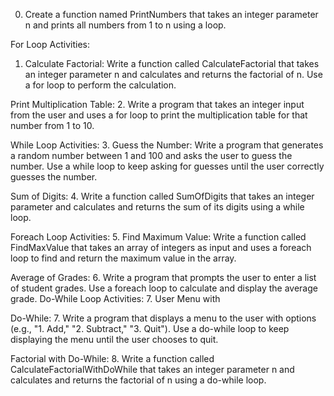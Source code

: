0. Create a function named PrintNumbers that takes an integer parameter n and prints all numbers from 1 to n using a loop.

For Loop Activities:

1. Calculate Factorial:
   Write a function called CalculateFactorial that takes an integer parameter n and calculates and returns the factorial of n. Use a for loop to perform the calculation.

Print Multiplication Table: 
2. Write a program that takes an integer input from the user and uses a for loop to print the multiplication table for that number from 1 to 10.

While Loop Activities: 
3. Guess the Number:
Write a program that generates a random number between 1 and 100 and asks the user to guess the number. Use a while loop to keep asking for guesses until the user correctly guesses the number.

Sum of Digits:
 4. Write a function called SumOfDigits that takes an integer parameter and calculates and returns the sum of its digits using a while loop.

Foreach Loop Activities:
 5. Find Maximum Value:
Write a function called FindMaxValue that takes an array of integers as input and uses a foreach loop to find and return the maximum value in the array.

Average of Grades:
 6. Write a program that prompts the user to enter a list of student grades. Use a foreach loop to calculate and display the average grade.
Do-While Loop Activities: 7. User Menu with

Do-While: 
7. Write a program that displays a menu to the user with options (e.g., "1. Add," "2. Subtract," "3. Quit"). Use a do-while loop to keep displaying the menu until the user chooses to quit.

Factorial with Do-While: 
8. Write a function called CalculateFactorialWithDoWhile that takes an integer parameter n and calculates and returns the factorial of n using a do-while loop.
